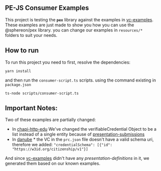 ## PE-JS Consumer Examples

This project is testing the **`pex`** library against the examples in [vc-examples](https://github.com/w3c-ccg/vc-examples). These examples are just made to show you how you can use the @sphereon/pex library. you can change our examples in `resources/*` folders to suit your needs.
## How to run
To run this project you need to first, resolve the dependencies:

`yarn install`

and then run the `consumer-script.ts` scripts.
using the command existing in `package.json`

`ts-node scripts/consumer-script.ts`

## Important Notes:
Two of these examples are partially changed:

* In [chapi-http-edu](https://github.com/w3c-ccg/vc-examples/tree/master/docs/chapi-http-edu) We've changed the verifiableCredential Object to be a list instead of a single entity because of [presentation-submissions](https://identity.foundation/presentation-exchange/#presentation-submissions)
* In [danube](https://github.com/w3c-ccg/vc-examples/blob/master/docs/prc/danube) * the VC in the `prc.json` file doesn't have a valid schema uri, therefore we added: `"credentialSchema": [{"id": "https://w3id.org/citizenship/v1"}]`

And since [vc-examples](https://github.com/w3c-ccg/vc-examples) didn't have any *presentation-definitions* in it, we generated them based on our known examples.
